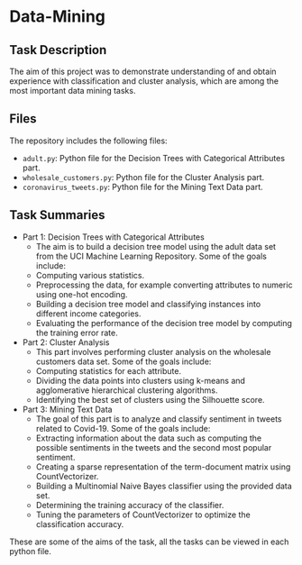 # Data-Mining

## Task Description

The aim of this project was to demonstrate understanding of and obtain experience with classification and cluster analysis, which are among the most important data mining tasks. 

## Files

The repository includes the following files:

- `adult.py`: Python file for the Decision Trees with Categorical Attributes part.
- `wholesale_customers.py`: Python file for the Cluster Analysis part.
- `coronavirus_tweets.py`: Python file for the Mining Text Data part.

## Task Summaries
- Part 1: Decision Trees with Categorical Attributes
  - The aim is to build a decision tree model using the adult data set from the UCI Machine Learning Repository. Some of the goals include:
  - Computing various statistics.
  - Preprocessing the data, for example converting attributes to numeric using one-hot encoding.
  - Building a decision tree model and classifying instances into different income categories.
  - Evaluating the performance of the decision tree model by computing the training error rate.
- Part 2: Cluster Analysis
  - This part involves performing cluster analysis on the wholesale customers data set. Some of the goals include:
  - Computing statistics for each attribute.
  - Dividing the data points into clusters using k-means and agglomerative hierarchical clustering algorithms.
  - Identifying the best set of clusters using the Silhouette score.
- Part 3: Mining Text Data
  - The goal of this part is to analyze and classify sentiment in tweets related to Covid-19. Some of the goals include:
  - Extracting information about the data such as computing the possible sentiments in the tweets and the second most popular sentiment.
  - Creating a sparse representation of the term-document matrix using CountVectorizer.
  - Building a Multinomial Naive Bayes classifier using the provided data set.
  - Determining the training accuracy of the classifier.
  - Tuning the parameters of CountVectorizer to optimize the classification accuracy.

These are some of the aims of the task, all the tasks can be viewed in each python file.

